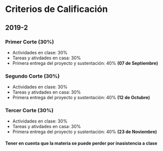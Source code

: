# Criterios de Calificación
## 2019-2

### Primer Corte (30%)
+ Actividades en clase: 30%
+ Tareas y ativdades en casa: 30%
+ Primera entrega del proyecto y sustentación: 40% **(07 de Septiembre)**

### Segundo Corte (30%)
+ Actividades en clase: 30%
+ Tareas y ativdades en casa: 30%
+ Primera entrega del proyecto y sustentación: 40% **(12 de Octubre)**


### Tercer Corte (30%)
+ Actividades en clase: 30%
+ Tareas y ativdades en casa: 30%
+ Primera entrega del proyecto y sustentación: 40% **(23 de Noviembre)**

#### Tener en cuenta que la materia se puede perder por inasistencia a clase
